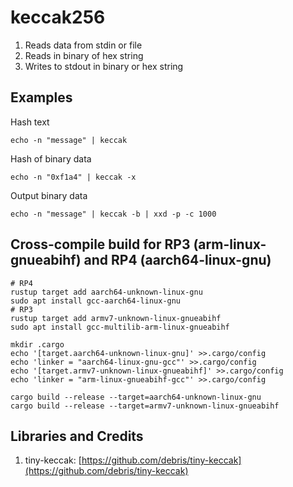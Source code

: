 # keccak256

1. Reads data from stdin or file
2. Reads in binary of hex string
3. Writes to stdout in binary or hex string


## Examples

Hash text
```
echo -n "message" | keccak
```

Hash of binary data
```
echo -n "0xf1a4" | keccak -x
```

Output binary data
```
echo -n "message" | keccak -b | xxd -p -c 1000
```

## Cross-compile build for RP3 (arm-linux-gnueabihf) and RP4 (aarch64-linux-gnu)

```
# RP4
rustup target add aarch64-unknown-linux-gnu
sudo apt install gcc-aarch64-linux-gnu
# RP3
rustup target add armv7-unknown-linux-gnueabihf
sudo apt install gcc-multilib-arm-linux-gnueabihf

mkdir .cargo
echo '[target.aarch64-unknown-linux-gnu]' >>.cargo/config
echo 'linker = "aarch64-linux-gnu-gcc"' >>.cargo/config
echo '[target.armv7-unknown-linux-gnueabihf]' >>.cargo/config
echo 'linker = "arm-linux-gnueabihf-gcc"' >>.cargo/config

cargo build --release --target=aarch64-unknown-linux-gnu
cargo build --release --target=armv7-unknown-linux-gnueabihf
```

## Libraries and Credits

1. tiny-keccak: [https://github.com/debris/tiny-keccak](https://github.com/debris/tiny-keccak)